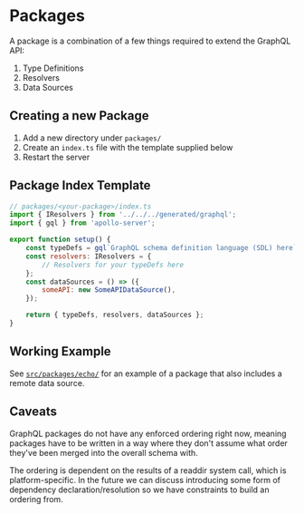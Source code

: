 # Packages

A package is a combination of a few things required to extend the GraphQL API:

1. Type Definitions
2. Resolvers
3. Data Sources

## Creating a new Package

1. Add a new directory under `packages/`
2. Create an `index.ts` file with the template supplied below
3. Restart the server

## Package Index Template

```js
// packages/<your-package>/index.ts
import { IResolvers } from '../../../generated/graphql';
import { gql } from 'apollo-server';

export function setup() {
    const typeDefs = gql`GraphQL schema definition language (SDL) here`;
    const resolvers: IResolvers = {
        // Resolvers for your typeDefs here
    };
    const dataSources = () => ({
        someAPI: new SomeAPIDataSource(),
    });

    return { typeDefs, resolvers, dataSources };
}
```

## Working Example

See [`src/packages/echo/`](/src/packages/echo/) for an example of a package that also includes a remote data source.

## Caveats

GraphQL packages do not have any enforced ordering right now, meaning packages have to be written in a way where they don't assume what order they've been merged into the overall schema with.

The ordering is dependent on the results of a readdir system call, which is platform-specific. In the future we can discuss introducing some form of dependency declaration/resolution so we have constraints to build an ordering from.
